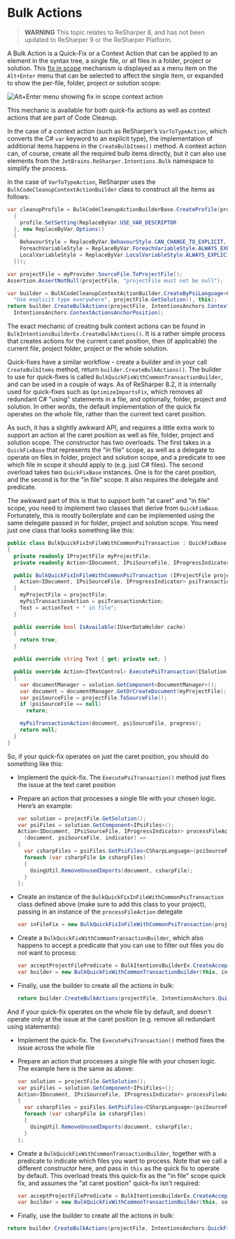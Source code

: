 ---
---

# Bulk Actions

> **WARNING** This topic relates to ReSharper 8, and has not been updated to ReSharper 9 or the ReSharper Platform.

A Bulk Action is a Quick-Fix or a Context Action that can be applied to an element in the syntax tree, a single file, or all files in a folder, project or solution. This [fix in scope](http://www.jetbrains.com/resharper/webhelp/Code_Analysis__Fix_in_Scope.html) mechanism is displayed as a menu item on the `Alt+Enter` menu that can be selected to affect the single item, or expanded to show the per-file, folder, project or solution scope:

![Alt+Enter menu showing fix in scope context action](fix_in_scope.png)

This mechanic is available for both quick-fix actions as well as context actions that are part of Code Cleanup.

In the case of a context action (such as ReSharper’s `VarToTypeAction`, which converts the C# `var` keyword to an explicit type), the implementation of additional items happens in the `CreateBulbItems()` method. A context action can, of course, create all the required bulb items directly, but it can also use elements from the `JetBrains.ReSharper.Intentions.Bulk` namespace to simplify the process.

In the case of `VarToTypeAction`, ReSharper uses the `BulkCodeCleanupContextActionBuilder` class to construct all the items as follows:

```csharp
var cleanupProfile = BulkCodeCleanupActionBuilderBase.CreateProfile(profile =>
  {
    profile.SetSetting(ReplaceByVar.USE_VAR_DESCRIPTOR
  }, new ReplaceByVar.Options()
  {
    BehavourStyle = ReplaceByVar.BehavourStyle.CAN_CHANGE_TO_EXPLICIT,
    ForeachVariableStyle = ReplaceByVar.ForeachVariableStyle.ALWAYS_EXPLICIT,
    LocalVariableStyle = ReplaceByVar.LocalVariableStyle.ALWAYS_EXPLICIT
  }));

var projectFile = myProvider.SourceFile.ToProjectFile();
Assertion.AssertNotNull(projectFile, "projectFile must not be null");

var builder = BulkCodeCleanupContextActionBuilder.CreateByPsiLanguage<CSharpLanguage>(cleanupProfile,
  "Use explicit type everywhere", projectFile.GetSolution(), this);
return builder.CreateBulkActions(projectFile, IntentionsAnchors.ContextActionsAnchor,
  IntentionsAnchors.ContextActionsAnchorPosition);
```

The exact mechanic of creating bulk context actions can be found in `BulkIntentionsBuilderEx.CreateBulkActions()`. It is a rather simple process that creates actions for the current caret position, then (if applicable) the current file, project folder, project or the whole solution.

Quick-fixes have a similar workflow - create a builder and in your call `CreateBulbItems` method, return `builder.CreateBulkActions()`. The builder to use for quick-fixes is called `BulkQuickFixWithCommonTransactionBuilder`, and can be used in a couple of ways. As of ReSharper 8.2, it is internally used for quick-fixes such as `OptimizeImportsFix`, which removes all redundant C# "using" statements in a file, and optionally, folder, project and solution. In other words, the default implementation of the quick fix operates on the whole file, rather than the current text caret position.

As such, it has a slightly awkward API, and requires a little extra work to support an action at the caret position as well as file, folder, project and solution scope. The constructor has two overloads. The first takes in a `QuickFixBase` that represents the "in file" scope, as well as a delegate to operate on files in folder, project and solution scope, and a predicate to see which file in scope it should apply to (e.g. just C# files). The second overload takes two `QuickFixBase` instances. One is for the caret position, and the second is for the "in file" scope. It also requires the delegate and predicate.

The awkward part of this is that to support both "at caret" and "in file" scope, you need to implement two classes that derive from `QuickFixBase`. Fortunately, this is mostly boilerplate and can be implemented using the same delegate passed in for folder, project and solution scope. You need just one class that looks something like this:

```csharp
public class BulkQuickFixInFileWithCommonPsiTransaction : QuickFixBase
{
  private readonly IProjectFile myProjectFile;
  private readonly Action<IDocument, IPsiSourceFile, IProgressIndicator> myPsiTransactionAction;

  public BulkQuickFixInFileWithCommonPsiTransaction (IProjectFile projectFile, string actionText,
    Action<IDocument, IPsiSourceFile, IProgressIndicator> psiTransactionAction)
  {
    myProjectFile = projectFile;
    myPsiTransactionAction = psiTransactionAction;
    Text = actionText + " in file";
  }

  public override bool IsAvailable(IUserDataHolder cache)
  {
    return true;
  }

  public override string Text { get; private set; }

  public override Action<ITextControl> ExecutePsiTransaction(ISolution solution, IProgressIndicator progress)
  {
    var documentManager = solution.GetComponent<DocumentManager>();
    var document = documentManager.GetOrCreateDocument(myProjectFile);
    var psiSourceFile = projectFile.ToSourceFile();
    if (psiSourceFile == null)
      return;

    myPsiTransactionAction(document, psiSourceFile, progress);
    return null;
  }
}
```

So, if your quick-fix operates on just the caret position, you should do something like this:

* Implement the quick-fix. The `ExecutePsiTransaction()` method just fixes the issue at the text caret position
* Prepare an action that processes a single file with your chosen logic. Here’s an example:

    ```csharp
    var solution = projectFile.GetSolution();
    var psiFiles = solution.GetComponent<IPsiFiles>();
    Action<IDocument, IPsiSourceFile, IProgressIndicator> processFileAction =
      (document, psiSourceFile, indicator) =>
    {
      var csharpFiles = psiFiles.GetPsiFiles<CSharpLanguage>(psiSourceFile).OfType<ICSharpFile>();
      foreach (var csharpFile in csharpFiles)
      {
        UsingUtil.RemoveUnusedImports(document, csharpFile);
      }
    };
    ```

* Create an instance of the `BulkQuickFixInFileWithCommonPsiTransaction` class defined above (make sure to add this class to your project), passing in an instance of the `processFileAction` delegate

    ```csharp
    var inFileFix = new BulkQuickFixInFileWithCommonPsiTransaction(projectFile, RemoveUnusedDirectivesString, processFileAction);
    ```

* Create a `BulkQuickFixWithCommonTransactionBuilder`, which also happens to accept a predicate that you can use to filter out files you do not want to process:

    ```csharp
    var acceptProjectFilePredicate = BulkItentionsBuilderEx.CreateAcceptFilePredicateByPsiLanaguage<CSharpLanguage>(solution);
    var builder = new BulkQuickFixWithCommonTransactionBuilder(this, inFileFix, solution, RemoveUnusedDirectivesString, processFileAction, acceptProjectFilePredicate);
    ```

* Finally, use the builder to create all the actions in bulk:

    ```csharp
    return builder.CreateBulkActions(projectFile, IntentionsAnchors.QuickFixesAnchor, IntentionsAnchors.QuickFixesAnchorPosition);
    ```

And if your quick-fix operates on the whole file by default, and doesn't operate only at the issue at the caret position (e.g. remove all redundant using statements):

* Implement the quick-fix. The `ExecutePsiTransaction()` method fixes the issue across the whole file
* Prepare an action that processes a single file with your chosen logic. The example here is the same as above:

    ```csharp
    var solution = projectFile.GetSolution();
    var psiFiles = solution.GetComponent<IPsiFiles>();
    Action<IDocument, IPsiSourceFile, IProgressIndicator> processFileAction = (document, psiSourceFile, indicator) =>
    {
      var csharpFiles = psiFiles.GetPsiFiles<CSharpLanguage>(psiSourceFile).OfType<ICSharpFile>();
      foreach (var csharpFile in csharpFiles)
      {
        UsingUtil.RemoveUnusedImports(document, csharpFile);
      }
    };
    ```

* Create a `BulkQuickFixWithCommonTransactionBuilder`, together with a predicate to indicate which files you want to process. Note that we call a different constructor here, and pass in `this` as the quick fix to operate by default. This overload treats this quick-fix as the "in file" scope quick fix, and assumes the "at caret position" quick-fix isn't required:

    ```csharp
    var acceptProjectFilePredicate = BulkItentionsBuilderEx.CreateAcceptFilePredicateByPsiLanaguage<CSharpLanguage>(solution);
    var builder = new BulkQuickFixWithCommonTransactionBuilder(this, solution, RemoveUnusedDirectivesString, processFileAction, acceptProjectFilePredicate);
    ```

* Finally, use the builder to create all the actions in bulk:

```csharp
return builder.CreateBulkActions(projectFile, IntentionsAnchors.QuickFixesAnchor, IntentionsAnchors.QuickFixesAnchorPosition);
```

